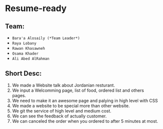 # Resume-ready

## Team:
* `Bara'a Alosaily (*Team Leader*)`
* `Raya Lobany`
* `Rawan Khasawneh`
* `Osama Khader`
* `Ali Abed AlRahman`

## Short Desc:
1. We made a Website talk about Jordanian resturant.
2. We input a Welcomming page, list of food, ordered list and others pages.
3. We need to make it an awesome page and palying in high level with CSS
4. We made a website to be special more than other website.
5. We git the service of high level and medium cost.
6. We can see the feedback of actually customer.
7. We can canceled the order when you ordered to after 5 minutes at most.